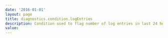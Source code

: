 ```yaml
---
date: '2016-01-01'
layout: page
title: diagnostics.condition.logEntries
description: Condition used to flag number of log entries in last 24 hours value
value:  
---
```

